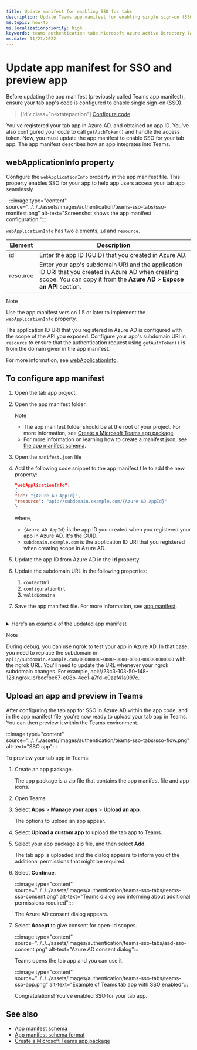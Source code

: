 ```yaml
---
title: Update manifest for enabling SSO for tabs
description: Update Teams app manifest for enabling single sign-on (SSO) for tabs and upload it into Teams client for testing SSO authentication.
ms.topic: how-to
ms.localizationpriority: high
keywords: teams authentication tabs Microsoft Azure Active Directory (Azure AD) Graph API
ms.date: 11/21/2022
---
```

# Update app manifest for SSO and preview app

Before updating the app manifest (previously called Teams app manifest), ensure your tab app's code is configured to enable single sign-on (SSO).

> [!div class="nextstepaction"]
> [Configure code](tab-sso-code.md)

You've registered your tab app in Azure AD, and obtained an app ID. You've also configured your code to call `getAuthToken()` and handle the access token. Now, you must update the app manifest to enable SSO for your tab app. The app manifest describes how an app integrates into Teams.

## webApplicationInfo property

Configure the `webApplicationInfo` property in the app manifest file. This property enables SSO for your app to help app users access your tab app seamlessly.

&nbsp;&nbsp;:::image type="content" source="../../../assets/images/authentication/teams-sso-tabs/sso-manifest.png" alt-text="Screenshot shows the app manifest configuration.":::

`webApplicationInfo` has two elements, `id` and `resource`.

| Element | Description |
| --- | --- |
| id | Enter the app ID (GUID) that you created in Azure AD. |
| resource | Enter your app's subdomain URI and the application ID URI that you created in Azure AD when creating scope. You can copy it from the **Azure AD** > **Expose an API** section. |

> [!NOTE]
> Use the app manifest version 1.5 or later to implement the `webApplicationInfo` property.

The application ID URI that you registered in Azure AD is configured with the scope of the API you exposed. Configure your app's subdomain URI in `resource` to ensure that the authentication request using `getAuthToken()` is from the domain given in the app manifest.

For more information, see [webApplicationInfo](../../../resources/schema/manifest-schema.md#webapplicationinfo).

## To configure app manifest

1. Open the tab app project.
2. Open the app manifest folder.

    > [!NOTE]
    >
    > - The app manifest folder should be at the root of your project. For more information, see [Create a Microsoft Teams app package](../../../concepts/build-and-test/apps-package.md).
    > - For more information on learning how to create a manifest.json, see [the app manifest schema](../../../resources/schema/manifest-schema.md).

1. Open the `manifest.json` file
1. Add the following code snippet to the app manifest file to add the new property:

    ```json
    "webApplicationInfo":
    {
    "id": "{Azure AD AppId}",
    "resource": "api://subdomain.example.com/{Azure AD AppId}"
    }
    ```

    where,
    - `{Azure AD AppId}` is the app ID you created when you registered your app in Azure AD. It's the GUID.
    - `subdomain.example.com` is the application ID URI that you registered when creating scope in Azure AD.

4. Update the app ID from Azure AD in the **id** property.
5. Update the subdomain URL in the following properties:
   1. `contentUrl`
   2. `configurationUrl`
   3. `validDomains`
6. Save the app manifest file. For more information, see [app manifest](../../../resources/schema/manifest-schema.md).

<br>
<details>
<summary>Here's an example of the updated app manifest</summary>

```json
{
  "$schema": "https://developer.microsoft.com/json-schemas/teams/v1.11/MicrosoftTeams.schema.json",
  "manifestVersion": "1.11",
  "version": "1.0.0",
  "id": "bccfbe67-e08b-4ec1-a7fd-e0aaf41a097c",
  "developer": {
    "name": "Microsoft",
    "websiteUrl": "https://www.microsoft.com",
    "privacyUrl": "https://www.microsoft.com/privacy",
    "termsOfUseUrl": "https://www.microsoft.com/termsofuse"
  },
  "name": {
    "short": "Teams Auth SSO",
    "full": "Teams Auth SSO"
  },
  "description": {
    "short": "Teams Auth SSO app",
    "full": "The Teams Auth SSO app"
  },
  "icons": {
    "outline": "outline.png",
    "color": "color.png"
  },
  "accentColor": "#60A18E",
  "staticTabs": [
    {
      "entityId": "auth",
      "name": "Auth",
      "contentUrl": "https://contoso.com/Home/Index",
      "scopes": [ "personal" ]
    }
  ],
  "configurableTabs": [
    {
      "configurationUrl": "https://contoso.com/Home/Configure",
      "canUpdateConfiguration": true,
      "scopes": [
        "team"
      ]
    }
  ],
  "permissions": [ "identity", "messageTeamMembers" ],
  "validDomains": [
    "contoso.com"
  ],
  "webApplicationInfo": {
    "id": "bccfbe67-e08b-4ec1-a7fd-e0aaf41a097c",
    "resource": "api://contoso.com/bccfbe67-e08b-4ec1-a7fd-e0aaf41a097c"
  }
}
```

</details>

> [!NOTE]
> During debug, you can use ngrok to test your app in Azure AD. In that case, you need to replace the subdomain in `api://subdomain.example.com/00000000-0000-0000-0000-000000000000` with the ngrok URL. You'll need to update the URL whenever your ngrok subdomain changes. For example, api://23c3-103-50-148-128.ngrok.io/bccfbe67-e08b-4ec1-a7fd-e0aaf41a097c.

## Upload an app and preview in Teams

After configuring the tab app for SSO in Azure AD within the app code, and in the app manifest file, you're now ready to upload your tab app in Teams. You can then preview it within the Teams environment.

:::image type="content" source="../../../assets/images/authentication/teams-sso-tabs/sso-flow.png" alt-text="SSO app":::

To preview your tab app in Teams:

1. Create an app package.

   The app package is a zip file that contains the app manifest file and app icons.

1. Open Teams.

1. Select **Apps** > **Manage your apps** > **Upload an app**.

    The options to upload an app appear.

1. Select **Upload a custom app** to upload the tab app to Teams.

1. Select your app package zip file, and then select **Add**.

    The tab app is uploaded and the dialog appears to inform you of the additional permissions that might be required.

1. Select **Continue**.

    :::image type="content" source="../../../assets/images/authentication/teams-sso-tabs/teams-sso-consent.png" alt-text="Teams dialog box informing about additional permissions required":::

    The Azure AD consent dialog appears.

1. Select **Accept** to give consent for open-id scopes.

    :::image type="content" source="../../../assets/images/authentication/teams-sso-tabs/aad-sso-consent.png" alt-text="Azure AD consent dialog":::

    Teams opens the tab app and you can use it.

    :::image type="content" source="../../../assets/images/authentication/teams-sso-tabs/teams-sso-app.png" alt-text="Example of Teams tab app with SSO enabled":::

    Congratulations! You've enabled SSO for your tab app.

## See also

- [App manifest schema](../../../resources/schema/manifest-schema.md)
- [App manifest schema format](https://developer.microsoft.com/json-schemas/teams/v1.12/MicrosoftTeams.schema.json)
- [Create a Microsoft Teams app package](../../../concepts/build-and-test/apps-package.md)
